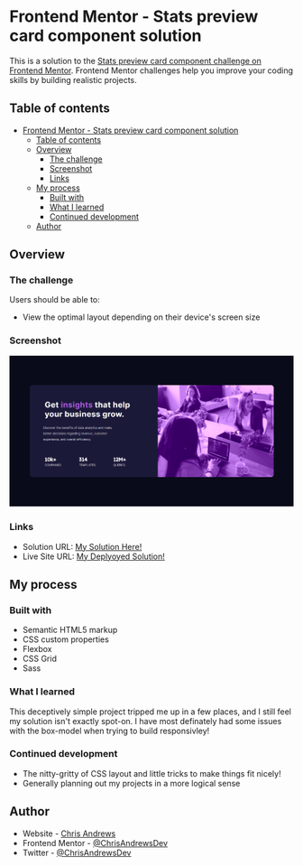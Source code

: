 # Frontend Mentor - Stats preview card component solution

This is a solution to the [Stats preview card component challenge on Frontend Mentor](https://www.frontendmentor.io/challenges/stats-preview-card-component-8JqbgoU62). Frontend Mentor challenges help you improve your coding skills by building realistic projects. 

## Table of contents

- [Frontend Mentor - Stats preview card component solution](#frontend-mentor---stats-preview-card-component-solution)
  - [Table of contents](#table-of-contents)
  - [Overview](#overview)
    - [The challenge](#the-challenge)
    - [Screenshot](#screenshot)
    - [Links](#links)
  - [My process](#my-process)
    - [Built with](#built-with)
    - [What I learned](#what-i-learned)
    - [Continued development](#continued-development)
  - [Author](#author)


## Overview

### The challenge

Users should be able to:

- View the optimal layout depending on their device's screen size

### Screenshot

![](./images/Screenshot_1.png)


### Links

- Solution URL: [My Solution Here!](https://your-solution-url.com)
- Live Site URL: [My Deplyoyed Solution!](https://your-live-site-url.com)

## My process

### Built with

- Semantic HTML5 markup
- CSS custom properties
- Flexbox
- CSS Grid
- Sass



### What I learned

This deceptively simple project tripped me up in a few places, and I still feel my solution isn't exactly spot-on. 
I have most definately had some issues with the box-model when trying to build responsivley! 



### Continued development

- The nitty-gritty of CSS layout and little tricks to make things fit nicely!
- Generally planning out my projects in a more logical sense


## Author

- Website - [Chris Andrews](https://github.com/ChrisAndrewsDev)
- Frontend Mentor - [@ChrisAndrewsDev](https://www.frontendmentor.io/profile/ChrisAndrewsDev)
- Twitter - [@ChrisAndrewsDev](https://twitter.com/ChrisAndrewsDev)


